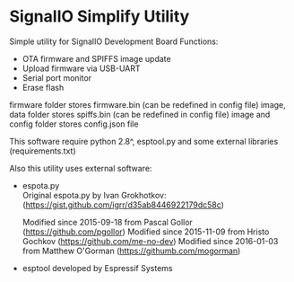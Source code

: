 # SignalIO Simplify Utility
Simple utility for SignalIO Development Board 
Functions:
- OTA firmware and SPIFFS image update
- Upload firmware via USB-UART
- Serial port monitor
- Erase flash

firmware folder stores firmware.bin (can be redefined in config file) image, data folder stores spiffs.bin (can be redefined in config file) image and config folder stores config.json file


This software require python 2.8^, esptool.py and some external libraries (requirements.txt)

Also this utility uses external software:
- espota.py  
    Original espota.py by Ivan Grokhotkov: (https://gist.github.com/igrr/d35ab8446922179dc58c)

    Modified since 2015-09-18 from Pascal Gollor (https://github.com/pgollor)
    Modified since 2015-11-09 from Hristo Gochkov (https://github.com/me-no-dev)
    Modified since 2016-01-03 from Matthew O'Gorman (https://githumb.com/mogorman)
- esptool developed by Espressif Systems

